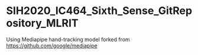 # SIH2020_IC464_Sixth_Sense_GitRepository_MLRIT

Using Mediapipe hand-tracking model forked from https://github.com/google/mediapipe
